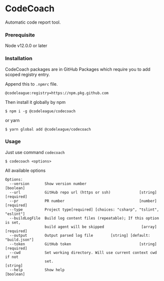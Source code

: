 # CodeCoach
Automatic code report tool.

### Prerequisite
Node v12.0.0 or later

### Installation
CodeCoach packages are in GitHub Packages which require you to add scoped registry entry.

Append this to `.npmrc` file.
```
@codeleague:registry=https://npm.pkg.github.com
```

Then install it globally by npm
```shell script
$ npm i -g @codeleague/codecoach
```
or yarn
```shell script
$ yarn global add @codeleague/codecoach
```

### Usage
Just use command `codecoach`
```shell script
$ codecoach <options>
```

All available options
```
Options:
  --version       Show version number                                  [boolean]
  --url           GitHub repo url (https or ssh)             [string] [required]
  --pr            PR number                                  [number] [required]
  --type          Project type[required] [choices: "csharp", "tslint", "eslint"]
  --buildLogFile  Build log content files (repeatable); If this option is set,
                  build agent will be skipped                 [array] [required]
  --output        Output parsed log file        [string] [default: "build.json"]
  --token         GitHub token                               [string] [required]
  --cwd           Set working directory. Will use current context cwd if not
                  set.                                                  [string]
  --help          Show help                                            [boolean]
```
